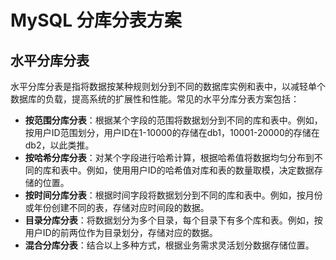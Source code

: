 # MySQL 分库分表方案

## 水平分库分表

水平分库分表是指将数据按某种规则划分到不同的数据库实例和表中，以减轻单个数据库的负载，提高系统的扩展性和性能。常见的水平分库分表方案包括：

- **按范围分库分表**：根据某个字段的范围将数据划分到不同的库和表中。例如，按用户ID范围划分，用户ID在1-10000的存储在db1，10001-20000的存储在db2，以此类推。
- **按哈希分库分表**：对某个字段进行哈希计算，根据哈希值将数据均匀分布到不同的库和表中。例如，使用用户ID的哈希值对库和表的数量取模，决定数据存储的位置。
- **按时间分库分表**：根据时间字段将数据划分到不同的库和表中。例如，按月份或年份创建不同的表，存储对应时间段的数据。
- **目录分库分表**：将数据划分为多个目录，每个目录下有多个库和表。例如，按用户ID的前两位作为目录划分，存储对应的数据。
- **混合分库分表**：结合以上多种方式，根据业务需求灵活划分数据存储位置。